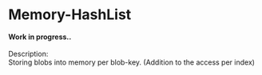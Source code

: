 # Memory-HashList

 <b>Work in progress..</b></br>
 </br>
 Description: </br>
 Storing blobs into memory per blob-key. (Addition to the access per index)